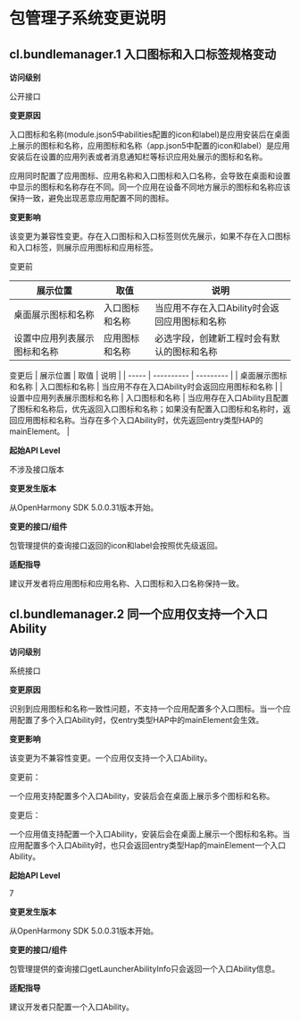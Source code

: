 # 包管理子系统变更说明

## cl.bundlemanager.1 入口图标和入口标签规格变动

**访问级别**

公开接口

**变更原因**

入口图标和名称(module.json5中abilities配置的icon和label)是应用安装后在桌面上展示的图标和名称，应用图标和名称（app.json5中配置的icon和label）是应用安装后在设置的应用列表或者消息通知栏等标识应用处展示的图标和名称。

应用同时配置了应用图标、应用名称和入口图标和入口名称，会导致在桌面和设置中显示的图标和名称存在不同。同一个应用在设备不同地方展示的图标和名称应该保持一致，避免出现恶意应用配置不同的图标。

**变更影响**

该变更为兼容性变更。存在入口图标和入口标签则优先展示，如果不存在入口图标和入口标签，则展示应用图标和应用标签。

变更前

| 展示位置    | 取值       | 说明        |
| ----- | ---------- | --------- |
|  桌面展示图标和名称   |  入口图标和名称  |  当应用不存在入口Ability时会返回应用图标和名称  |
|  设置中应用列表展示图标和名称   |  应用图标和名称  |  必选字段，创建新工程时会有默认的图标和名称  |


变更后
| 展示位置    | 取值       | 说明        |
| ----- | ---------- | --------- |
|  桌面展示图标和名称   |  入口图标和名称  |  当应用不存在入口Ability时会返回应用图标和名称  |
|  设置中应用列表展示图标和名称   |  入口图标和名称  |  当应用存在入口Ability且配置了图标和名称后，优先返回入口图标和名称；如果没有配置入口图标和名称时，返回应用图标和名称。当存在多个入口Ability时，优先返回entry类型HAP的mainElement。  |

**起始API Level**

不涉及接口版本

**变更发生版本**

从OpenHarmony SDK 5.0.0.31版本开始。

**变更的接口/组件**

包管理提供的查询接口返回的icon和label会按照优先级返回。

**适配指导**

建议开发者将应用图标和应用名称、入口图标和入口名称保持一致。

## cl.bundlemanager.2 同一个应用仅支持一个入口Ability

**访问级别**

系统接口

**变更原因**

识别到应用图标和名称一致性问题，不支持一个应用配置多个入口图标。当一个应用配置了多个入口Ability时，仅entry类型HAP中的mainElement会生效。

**变更影响**

该变更为不兼容性变更。一个应用仅支持一个入口Ability。

变更前：

一个应用支持配置多个入口Ability，安装后会在桌面上展示多个图标和名称。

变更后：

一个应用值支持配置一个入口Ability，安装后会在桌面上展示一个图标和名称。当应用配置多个入口Ability时，也只会返回entry类型Hap的mainElement一个入口Ability。

**起始API Level**

7

**变更发生版本**

从OpenHarmony SDK 5.0.0.31版本开始。

**变更的接口/组件**

包管理提供的查询接口getLauncherAbilityInfo只会返回一个入口Ability信息。

**适配指导**

建议开发者只配置一个入口Ability。